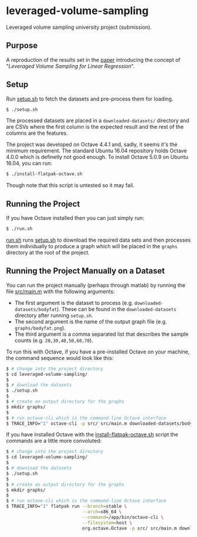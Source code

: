 # leveraged-volume-sampling

Leveraged volume sampling university project (submission).

## Purpose
A reproduction of the results set in the [paper](https://arxiv.org/abs/1802.06749) introducing the concept of "*Leveraged Volume Sampling for Linear Regression*".

## Setup
Run [setup.sh](setup.sh) to fetch the datasets and pre-process them for loading.
```bash
$ ./setup.sh
```
The processed datasets are placed in a `downloaded-datasets/` directory and are CSVs where the first column is the expected result and the rest of the columns are the features.

The project was developed on Octave 4.4.1 and, sadly, it seems it's the minimum requirement.
The standard Ubuntu 16.04 repository holds Octave 4.0.0 which is definetly not good enough.
To install Octave 5.0.9 on Ubuntu 16.04, you can run:
```bash
$ ./install-flatpak-octave.sh
```
Though note that this script is untested so it may fail.

## Running the Project
If you have Octave installed then you can just simply run:
```bash
$ ./run.sh
```

[run.sh](run.sh) runs [setup.sh](setup.sh) to download the required data sets and then processes them individually
to produce a graph which will be placed in the `graphs` directory at the root of the project.

## Running the Project Manually on a Dataset
You can run the project manually (perhaps through matlab) by running the file [src/main.m](src/main.m) with the following arguments:
* The first argument is the dataset to process (e.g. `downloaded-datasets/bodyfat`). These can be found in the `downloaded-datasets` directory after running `setup.sh`.
* The second argument is the name of the output graph file (e.g. `graphs/bodyfat.png`).
* The third argument is a comma separated list that describes the sample counts (e.g. `20,30,40,50,60,70`).

To run this with Octave, if you have a pre-installed Octave on your machine, the command sequence would look like this:
```bash
$ # change into the project directory
$ cd leveraged-volume-sampling/
$
$ # download the datasets
$ ./setup.sh
$
$ # create an output directory for the graphs
$ mkdir graphs/
$
$ # run octave-cli which is the command-line Octave interface
$ TRACE_INFO="1" octave-cli -p src/ src/main.m downloaded-datasets/bodyfat graphs/bodyfat.png 20,30,40,50,60,70
```

If you have installed Octave with the [install-flatpak-octave.sh](install-flatpak-octave.sh) script the commands are a little more convoluted:
```bash
$ # change into the project directory
$ cd leveraged-volume-sampling/
$
$ # download the datasets
$ ./setup.sh
$
$ # create an output directory for the graphs
$ mkdir graphs/
$
$ # run octave-cli which is the command-line Octave interface
$ TRACE_INFO="1" flatpak run --branch=stable \
                             --arch=x86_64 \
                             --command=/app/bin/octave-cli \
                             --filesystem=host \
                             org.octave.Octave -p src/ src/main.m downloaded-datasets/bodyfat graphs/bodyfat.png 20,30,40,50,60,70
```

